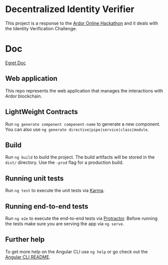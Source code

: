 # Decentralized Identity Verifier

This project is a response to the [Ardor Online Hackathon](https://www.jelurida.com/ardor-hackathon-2018) and it deals with the Identity Verification Challenge.

# Doc

[Egret Doc](http://egret-doc.mhrafi.com/)

## Web application

This repo represents the web application that manages the interactions with Ardor blockchain.


## LightWeight Contracts

Run `ng generate component component-name` to generate a new component. You can also use `ng generate directive|pipe|service|class|module`.

## Build

Run `ng build` to build the project. The build artifacts will be stored in the `dist/` directory. Use the `-prod` flag for a production build.

## Running unit tests

Run `ng test` to execute the unit tests via [Karma](https://karma-runner.github.io).

## Running end-to-end tests

Run `ng e2e` to execute the end-to-end tests via [Protractor](http://www.protractortest.org/).
Before running the tests make sure you are serving the app via `ng serve`.

## Further help

To get more help on the Angular CLI use `ng help` or go check out the [Angular CLI README](https://github.com/angular/angular-cli/blob/master/README.md).

